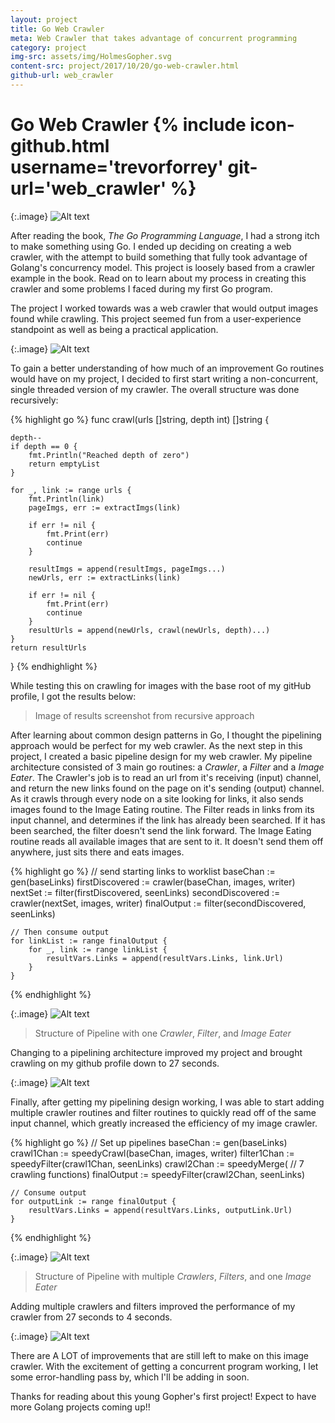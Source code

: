 ```yaml
---
layout: project
title: Go Web Crawler
meta: Web Crawler that takes advantage of concurrent programming
category: project
img-src: assets/img/HolmesGopher.svg
content-src: project/2017/10/20/go-web-crawler.html
github-url: web_crawler
---
```


# Go Web Crawler {% include icon-github.html username='trevorforrey' git-url='web_crawler' %}

{:.image}
![Alt text](assets/img/ReadingGopher.svg "My Title")

After reading the book, _The Go Programming Language_, I had a strong itch to make something using Go.
I ended up deciding on creating a web crawler, with the attempt to build something
that fully took advantage of Golang's concurrency model. This project is loosely
based from a crawler example in the book. Read on to learn about my process in
creating this crawler and some problems I faced during my first Go program.

The project I worked towards was a web crawler that would output images found
while crawling. This project seemed fun from a user-experience standpoint as well
as being a practical application.

{:.image}
![Alt text](assets/img/HolmesGopher.svg "My Title")

To gain a better understanding of how much of an improvement Go routines would have
on my project, I decided to first start writing a non-concurrent, single threaded
version of my crawler. The overall structure was done recursively:

{% highlight go %}
func crawl(urls []string, depth int) []string {

	depth--
	if depth == 0 {
		fmt.Println("Reached depth of zero")
		return emptyList
	}

	for _, link := range urls {
		fmt.Println(link)
		pageImgs, err := extractImgs(link)

		if err != nil {
			fmt.Print(err)
			continue
		}

		resultImgs = append(resultImgs, pageImgs...)
		newUrls, err := extractLinks(link)

		if err != nil {
			fmt.Print(err)
			continue
		}
		resultUrls = append(newUrls, crawl(newUrls, depth)...)
	}
	return resultUrls
}
{% endhighlight %}

While testing this on crawling for images with the base root of my gitHub profile,
I got the results below:

>Image of results screenshot from recursive approach

After learning about common design patterns in Go, I thought the pipelining approach
would be perfect for my web crawler. As the next step in this project, I created
a basic pipeline design for my web crawler. My pipeline architecture consisted of
3 main go routines: a _Crawler_, a _Filter_ and a _Image Eater_. The Crawler's job
is to read an url from it's receiving (input) channel, and return the new links found
on the page on it's sending (output) channel. As it crawls through every node on a site
looking for links, it also sends images found to the Image Eating routine. The Filter
reads in links from its input channel, and determines if the link has already been searched.
If it has been searched, the filter doesn't send the link forward. The Image Eating routine
reads all available images that are sent to it. It doesn't send them off anywhere, just sits
there and eats images.

{% highlight go %}
// send starting links to worklist
	baseChan := gen(baseLinks)
	firstDiscovered := crawler(baseChan, images, writer)
	nextSet := filter(firstDiscovered, seenLinks)
	secondDiscovered := crawler(nextSet, images, writer)
	finalOutput := filter(secondDiscovered, seenLinks)

	// Then consume output
	for linkList := range finalOutput {
		for _, link := range linkList {
			resultVars.Links = append(resultVars.Links, link.Url)
		}
	}
{% endhighlight %}

{:.image}
![Alt text](assets/img/AsyncOneWorker.svg "My Title")
> Structure of Pipeline with one _Crawler_, _Filter_, and _Image Eater_

Changing to a pipelining architecture improved my project and brought crawling on
my github profile down to 27 seconds.

{:.image}
![Alt text](assets/img/Async-MultCrawlers.png "My Title")

Finally, after getting my pipelining design working, I was able to start adding
multiple crawler routines and filter routines to quickly read off of the same input
channel, which greatly increased the efficiency of my image crawler.

{% highlight go %}
// Set up pipelines
	baseChan := gen(baseLinks)
	crawl1Chan := speedyCrawl(baseChan, images, writer)
	filter1Chan := speedyFilter(crawl1Chan, seenLinks)
	crawl2Chan := speedyMerge( // 7 crawling functions)
	finalOutput := speedyFilter(crawl2Chan, seenLinks)

	// Consume output
	for outputLink := range finalOutput {
		resultVars.Links = append(resultVars.Links, outputLink.Url)
	}
{% endhighlight %}

{:.image}
![Alt text](assets/img/Async-OneCrawler.png "My Title")
> Structure of Pipeline with multiple _Crawlers_, _Filters_, and one _Image Eater_

Adding multiple crawlers and filters improved the performance of my crawler from
27 seconds to 4 seconds.

{:.image}
![Alt text](assets/img/AsynchMultWorkers.svg "My Title")

There are A LOT of improvements that are still left to make on this image crawler.
With the excitement of getting a concurrent program working, I let some error-handling
pass by, which I'll be adding in soon.

Thanks for reading about this young Gopher's first project! Expect to have more
Golang projects coming up!!
